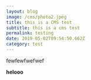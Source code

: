 ```yaml
---
layout: blog
image: /cms/photo2.jpeg
title: this is a CMS test
subtitle: this is a cms test
permalink: testing
date: 2019-05-02T09:54:50.662Z
category: test
---
```

fewfewfwefwef

**helooo**
